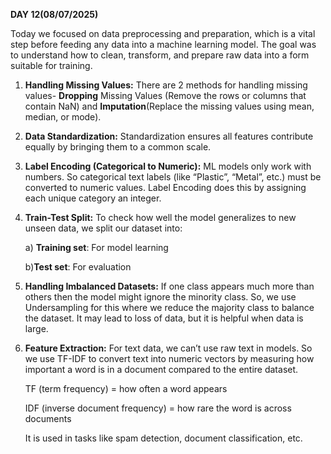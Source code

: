 **DAY 12(08/07/2025)**

Today we focused on data preprocessing and preparation, which is a vital step before feeding any data into a machine learning model. The goal was to understand how to clean, transform, and prepare raw data into a form suitable for training.

1) **Handling Missing Values:** There are 2 methods for handling missing values- **Dropping** Missing Values (Remove the rows or columns that contain NaN) and **Imputation**(Replace the missing values using mean, median, or mode).

2) **Data Standardization:** Standardization ensures all features contribute equally by bringing them to a common scale.

3) **Label Encoding (Categorical to Numeric):** ML models only work with numbers. So categorical text labels (like “Plastic”, “Metal”, etc.) must be converted to numeric values. Label Encoding does this by assigning each unique category an integer.

4) **Train-Test Split:** To check how well the model generalizes to new unseen data, we split our dataset into:

   a) **Training set**: For model learning

   b)**Test set**: For evaluation

5) **Handling Imbalanced Datasets:** If one class appears much more than others then the model might ignore the minority class. So, we use Undersampling for this where we reduce the majority class to balance the dataset. It may lead to loss of data, but it is helpful when data is large.

6) **Feature Extraction:** For text data, we can’t use raw text in models. So we use TF-IDF to convert text into numeric vectors by measuring how important a word is in a document compared to the entire dataset.

   TF (term frequency) = how often a word appears

   IDF (inverse document frequency) = how rare the word is across documents

   It is used in tasks like spam detection, document classification, etc.


